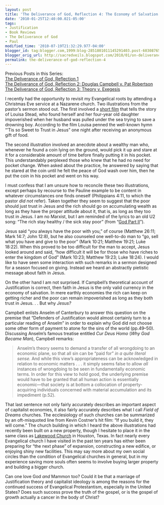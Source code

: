 ```yaml
---
layout: post
title: 'The Deliverance of God, Reflection 4: The Economy of Salvation'
date: '2010-01-25T12:40:00.021-05:00'
tags:
- Justification
- Book Reviews
- The Deliverance of God
- Paul
modified_time: '2010-07-19T21:32:29.977-04:00'
blogger_id: tag:blogger.com,1999:blog-2851801011145291403.post-603087659207965255
blogger_orig_url: http://sacredveils.blogspot.com/2010/01/on-deliverance-of-god-reflection-4.html
permalink: the-deliverance-of-god-reflection-4
---
```


Previous Posts in this Series:  
[The Deliverance of God, Reflection 1](/the-deliverance-of-god-reflection-1)  
[The Deliverance of God, Reflection 2: Douglas Campbell v. Pat Robertson](/the-deliverance-of-god-reflection-2)  
[The Deliverance of God, Reflection 3: Theory v. Exegesis](/the-deliverance-of-god-reflection-3)

I recently had the opportunity to revisit my Evangelical roots by attending a Christmas Eve service at a Nazarene church. Two illustrations from the pastor’s sermon stood out. The first involved a [short film](http://www.youtube.com/watch?v=nG5BI82aS8c) that tells the story of Louisa Stead, who found herself and her four-year old daughter impoverished when her husband was pulled under the sea trying to save a drowning boy. According to the film Louisa penned the well-known hymn “’Tis so Sweet to Trust in Jesus” one night after receiving an anonymous gift of food.

The second illustration involved an anecdote about a wealthy man who, whenever he found a coin lying on the ground, would pick it up and stare at it for a considerable amount of time before finally putting it in his pocket. This understandably perplexed those who knew that he had no need for pocket change. When asked about the practice, he answered by saying that he stared at the coin until he felt the peace of God wash over him, then he put the coin in his pocket and went on his way.

I must confess that I am unsure how to reconcile these two illustrations, except perhaps by recourse to the Pauline example to be content in whatever circumstances one finds oneself (Philippians 4:11, to which the pastor *did not* refer). Taken together they seem to suggest that the poor should just trust in Jesus and the rich should go on accumulating wealth as long as they have the proper attitude about it, that is, as long as they too trust in Jesus. I am no Marxist, but I am reminded of the lyrics to an old U2 song: “The rich stay healthy / the sick stay poor” (from “[God Part II](http://www.youtube.com/watch?v=QfTmG7_WzgA)”).

Jesus said “you always have the poor with you,” of course (Matthew 26:11; Mark 14:7; John 12:8), but he also counseled one well-to-do man to “go, sell what you have and give to the poor” (Mark 10:21; Matthew 19:21; Luke 18:22). When this proved to be too difficult for the man to accept, Jesus looked around and said, “how difficult it will be for those who have riches to enter the kingdom of God” (Mark 10:23; Matthew 19:23; Luke 18:24). I would like to have seen some interaction with such remarks in a sermon designed for a season focused on giving. Instead we heard an abstractly pietistic message about faith in Jesus.

On the other hand I am not surprised. If Campbell’s theoretical account of Justification is correct, then faith in Jesus is the only valid currency in the economy of salvation. In mere earthly economies the rich can keep on getting richer and the poor can remain impoverished as long as they both trust in Jesus.&nbsp;.&nbsp;. But why *Jesus?*

Campbell enlists Anselm of Canterbury to answer this question on the premise that “Defenders of Justification would almost certainly turn to a particular reading of Anselm” in order to explain why God did not choose some other form of payment to atone for the sins of the world (pp.49–50). Discussing Anselm’s famous treatise entitled *Cur Deus Homo* (*Why God Became Man*), Campbell remarks:

>Anselm’s theory seems to demand a transfer of all wrongdoing to an economic plane, so that all sin can be “paid for” *in a quite literal sense.* And while this view’s appropriateness can be acknowledged in relation to economic matters .&nbsp;.&nbsp;. it simply seems false to allow *all* instances of wrongdoing to be seen in fundamentally economic terms. In order for this view to hold good, the underlying premise would have to be granted that all human action is essentially economic—that society is at bottom a collocation of property-acquiring individuals concerned with material accumulation and its impediment (p.52).

That last sentence not only fairly accurately describes an important aspect of capitalist economies, it also fairly accurately describes what I call *Field of Dreams* churches. The ecclesiology of such churches can be summarized by an oft-misquoted line from Kevin Costner’s hit film: “If you build it, they will come.” The church building in which I heard the above illustrations had recently been built on a new property, though I hesitate to place it in the same class as [Lakewood Church](http://en.wikipedia.org/wiki/Lakewood_Church) in Houston, Texas. In fact nearly every Evangelical church I have visited in the past ten years has either been preparing for “the next phase” of expansion, constructing a new edifice, or enjoying shiny new facilities. This may say more about my own social circles than the condition of Evangelical churches in general, but in my experience saving more souls often seems to involve buying larger property and building a bigger church.

Can one love God *and* Mammon too? Could it be that a marriage of Justification theory and capitalist ideology is among the reasons for the continued success of Evangelical Protestantism, especially in the United States? Does such success prove the truth of the gospel, or is the gospel of growth actually a cancer in the body of Christ?
